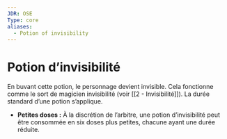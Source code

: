 ```yaml
---
JDR: OSE
Type: core
aliases:
  - Potion of invisibility
---
```

# Potion d’invisibilité

En buvant cette potion, le personnage devient invisible. Cela fonctionne comme le sort de magicien invisibilité (voir [[2 - Invisibilité]]). La durée standard d’une potion s’applique.

- **Petites doses :** À la discrétion de l’arbitre, une potion d’invisibilité peut être consommée en six doses plus petites, chacune ayant une durée réduite.